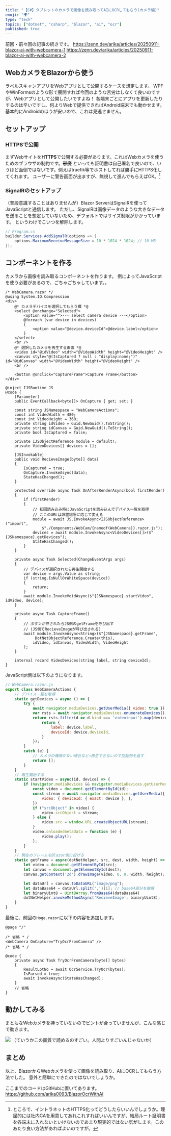 ```yaml
---
title: "【C#】タブレットのカメラで画像を読み取ってAIにOCRしてもらう(カメラ編)"
emoji: "🌍️"
type: "tech"
topics: ["dotnet", "csharp", "blazor", "ai", "ocr"]
published: true
---
```


前回・前々回の記事の続きです。
https://zenn.dev/arika/articles/20250911-blazor-ai-with-webcamera-1
https://zenn.dev/arika/articles/20250911-blazor-ai-with-webcamera-2


## WebカメラをBlazorから使う

ラベルスキャンアプリをWebアプリとして公開するケースを想定します。
WPFやWinFormsのような形で展開すれば今回のような苦労はしなくて良いのですが、Webアプリとして公開したいですよね！
各端末ごとにアプリを更新したりするのは辛いですし、何よりWebで提供できればAndroid端末でも動かせます。
基本的にAndroidのほうが安いので、これは見逃せません。

## セットアップ
### HTTPSで公開
まずWebサイトを**HTTPS**で公開する必要があります。これはWebカメラを使うためのブラウザの制約です。~~邪魔~~
といっても証明書は自己署名で良いので、いうほど面倒ではないです。例えばtraefik等でホストしてれば勝手にHTTPS化してくれます。
ユーザーに警告画面が出ますが、無視して進んでもらえばOK。[^1]

[^1]: ところで、イントラネットのHTTPS化ってどうしたらいいんでしょうか。理屈的には社内CAを用意してあれこれすればいいんですが、結局ルート証明書を各端末に入れないといけないのであまり現実的ではない気がします。このあたり良い方法があればよいのですが。

### SignalRのセットアップ
（普段意識することはありませんが）Blazor ServerはSignalRを使ってJavaScriptと通信します。
ただし、SignalRは画像データのような大きなデータを送ることを想定していないため、デフォルトではサイズ制限がかかっています。
というわけでこいつを解除します。

```cs
// Program.cs
builder.Services.AddSignalR(options => {
    options.MaximumReceiveMessageSize = 10 * 1024 * 1024; // 10 MB
}); 
```

## コンポーネントを作る

カメラから画像を読み取るコンポーネントを作ります。
例によってJavaScriptを使う必要があるので、ごちゃごちゃしています。。

```razor
/* WebCamera.razor */
@using System.IO.Compression
<div>
    @* カメラデバイスを選択してもらう欄 *@
    <select @onchange="Selected">
        <option value="">--- select camera device ---</option>
        @foreach (var device in devices)
        {
            <option value="@device.deviceId">@device.label</option>
        }
    </select>
    <br />
    @* 選択したカメラを再生する画面 *@
    <video id="@idVideo" width="@VideoWidth" height="@VideoHeight" />
    <canvas style="@(IsCaptured ? null : "display:none;")" id="@idCanvas" width="@VideoWidth" height="@VideoHeight" />
    <br />

    <button @onclick="CaptureFrame">Capture Frame</button>
</div>

@inject IJSRuntime JS
@code {
    [Parameter]
    public EventCallback<byte[]> OnCapture { get; set; }

    const string JSNamespace = "WebCameraActions";
    const int VideoWidth = 480;
    const int VideoHeight = 360;
    private string idVideo = Guid.NewGuid().ToString();
    private string idCanvas = Guid.NewGuid().ToString();
    private bool IsCaptured = false;

    private IJSObjectReference module = default!;
    private VideoDevices[] devices = [];

    [JSInvokable]
    public void RecieveImage(byte[] data)
    {
        IsCaptured = true;
        OnCapture.InvokeAsync(data);
        StateHasChanged();
    }

    protected override async Task OnAfterRenderAsync(bool firstRender)
    {
        if (firstRender)
        {
            // 初回読み込み時にJavaScriptを読み込んでデバイス一覧を取得
            // ここのURLは設置場所に応じて変える
            module = await JS.InvokeAsync<IJSObjectReference>("import",
                $"./Components/WebCam/{nameof(WebCamera)}.razor.js");
            devices = await module.InvokeAsync<VideoDevices[]>($"{JSNamespace}.getDevices");
            StateHasChanged();
        }
    }

    private async Task Selected(ChangeEventArgs args)
    {
        // デバイスが選択されたら再生開始する
        var device = args.Value as string;
        if (string.IsNullOrWhiteSpace(device))
        {
            return;
        }
        await module.InvokeVoidAsync($"{JSNamespace}.startVideo", idVideo, device);
    }

    private async Task CaptureFrame()
    {
        // ボタンが押されたらJS側のgetFrameを呼び出す
        // (JS側でRecieveImageが呼び出される)
        await module.InvokeAsync<String>($"{JSNamespace}.getFrame",
             DotNetObjectReference.Create(this),
            idVideo, idCanvas, VideoWidth, VideoHeight
        );
    }

    internal record VideoDevices(string label, string deviceId);
}
```

JavaScript側は以下のようになります。

```js
// WebCamera.razor.js
export class WebCameraActions {
    // デバイス一覧を取得
    static getDevices = async () => {
        try {
            await navigator.mediaDevices.getUserMedia({ video: true });
            var rsts = await navigator.mediaDevices.enumerateDevices();
            return rsts.filter(d => d.kind === 'videoinput').map(device => {
                return {
                    label: device.label,
                    deviceId: device.deviceId,
                }
            });
        }
        catch (e) {
            // カメラの権限がない場合など→再生できないので空配列を返す
            return [];
        }
    }
    // 再生開始する
    static startVideo = async(id, device) => {
        if (navigator.mediaDevices && navigator.mediaDevices.getUserMedia) {
            const video = document.getElementById(id);
            const stream = await navigator.mediaDevices.getUserMedia({
                video: { deviceId: { exact: device }, },
            })
            if ("srcObject" in video) {
                video.srcObject = stream;
            } else {
                video.src = window.URL.createObjectURL(stream);
            }
            video.onloadedmetadata = function (e) {
                video.play();
            };
        }
    }
    // 現在のフレームをBlazor側に投げる
    static getFrame = async(dotNetHelper, src, dest, width, height) => {
        let video = document.getElementById(src);
        let canvas = document.getElementById(dest);
        canvas.getContext('2d').drawImage(video, 0, 0, width, height);

        let dataUrl = canvas.toDataURL("image/png");
        let dataBase64 = dataUrl.split(',')[1]; // base64部分を取得
        let binaryUint8 = Uint8Array.fromBase64(dataBase64)
        dotNetHelper.invokeMethodAsync('RecieveImage', binaryUint8);
    }
}
```

最後に、前回の`Hoge.razor`に以下の内容を追加します。

```razor
@page "/"

/* 省略 * /
<WebCamera OnCapture="TryOcrFromCamera" />
/* 省略 * /

@code {
    private async Task TryOcrFromCamera(byte[] bytes)
    {
        ResultLotNo = await OcrService.TryOcr(bytes);
        IsParsed = true;
        await InvokeAsync(StateHasChanged);
    }
    // 省略
}
```

## 動かしてみる
まともなWebカメラを持っていないのでピントが合っていませんが、こんな感じで動きます。

![](https://i.imgur.com/WVBmzWp.gif)
（ていうかこの画質で読めるのすごい。人間よりすごいんじゃないか）

## まとめ
以上、BlazorからWebカメラを使って画像を読み取り、AIにOCRしてもらう方法でした。
意外と簡単にできたのではないでしょうか。


ここまでのコードはGitHubに置いてあります。
https://github.com/arika0093/BlazorOcrWithAI

